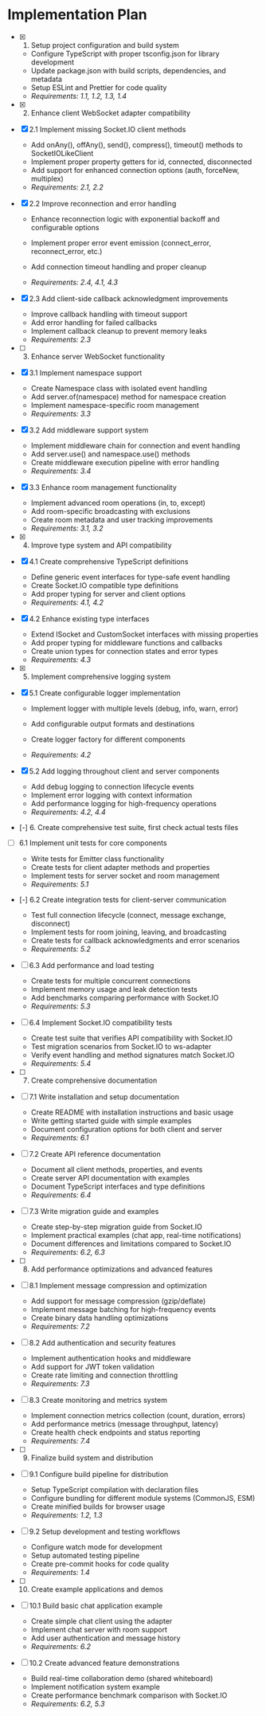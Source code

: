 # Implementation Plan

- [x] 1. Setup project configuration and build system






  - Configure TypeScript with proper tsconfig.json for library development
  - Update package.json with build scripts, dependencies, and metadata
  - Setup ESLint and Prettier for code quality
  - _Requirements: 1.1, 1.2, 1.3, 1.4_

- [x] 2. Enhance client WebSocket adapter compatibility




- [x] 2.1 Implement missing Socket.IO client methods



  - Add onAny(), offAny(), send(), compress(), timeout() methods to SocketIOLikeClient
  - Implement proper property getters for id, connected, disconnected
  - Add support for enhanced connection options (auth, forceNew, multiplex)
  - _Requirements: 2.1, 2.2_



- [x] 2.2 Improve reconnection and error handling






  - Enhance reconnection logic with exponential backoff and configurable options
  - Implement proper error event emission (connect_error, reconnect_error, etc.)
  - Add connection timeout handling and proper cleanup


  - _Requirements: 2.4, 4.1, 4.3_

- [x] 2.3 Add client-side callback acknowledgment improvements






  - Improve callback handling with timeout support
  - Add error handling for failed callbacks
  - Implement callback cleanup to prevent memory leaks
  - _Requirements: 2.3_

- [ ] 3. Enhance server WebSocket functionality





- [x] 3.1 Implement namespace support



  - Create Namespace class with isolated event handling
  - Add server.of(namespace) method for namespace creation
  - Implement namespace-specific room management
  - _Requirements: 3.3_

- [x] 3.2 Add middleware support system



  - Implement middleware chain for connection and event handling
  - Add server.use() and namespace.use() methods
  - Create middleware execution pipeline with error handling
  - _Requirements: 3.4_


- [x] 3.3 Enhance room management functionality


  - Implement advanced room operations (in, to, except)
  - Add room-specific broadcasting with exclusions
  - Create room metadata and user tracking improvements
  - _Requirements: 3.1, 3.2_

- [x] 4. Improve type system and API compatibility





- [x] 4.1 Create comprehensive TypeScript definitions



  - Define generic event interfaces for type-safe event handling
  - Create Socket.IO compatible type definitions
  - Add proper typing for server and client options
  - _Requirements: 4.1, 4.2_


- [x] 4.2 Enhance existing type interfaces


  - Extend ISocket and CustomSocket interfaces with missing properties
  - Add proper typing for middleware functions and callbacks
  - Create union types for connection states and error types
  - _Requirements: 4.3_

- [x] 5. Implement comprehensive logging system







- [x] 5.1 Create configurable logger implementation

  - Implement logger with multiple levels (debug, info, warn, error)
  - Add configurable output formats and destinations
  - Create logger factory for different components


  - _Requirements: 4.2_

- [x] 5.2 Add logging throughout client and server components

  - Add debug logging to connection lifecycle events
  - Implement error logging with context information
  - Add performance logging for high-frequency operations
  - _Requirements: 4.2, 4.4_

- [-] 6. Create comprehensive test suite, first check actual tests files



- [ ] 6.1 Implement unit tests for core components



  - Write tests for Emitter class functionality
  - Create tests for client adapter methods and properties
  - Implement tests for server socket and room management
  - _Requirements: 5.1_

- [-] 6.2 Create integration tests for client-server communication

  - Test full connection lifecycle (connect, message exchange, disconnect)
  - Implement tests for room joining, leaving, and broadcasting
  - Create tests for callback acknowledgments and error scenarios
  - _Requirements: 5.2_

- [ ] 6.3 Add performance and load testing

  - Create tests for multiple concurrent connections
  - Implement memory usage and leak detection tests
  - Add benchmarks comparing performance with Socket.IO
  - _Requirements: 5.3_

- [ ] 6.4 Implement Socket.IO compatibility tests

  - Create test suite that verifies API compatibility with Socket.IO
  - Test migration scenarios from Socket.IO to ws-adapter
  - Verify event handling and method signatures match Socket.IO
  - _Requirements: 5.4_

- [ ] 7. Create comprehensive documentation
- [ ] 7.1 Write installation and setup documentation

  - Create README with installation instructions and basic usage
  - Write getting started guide with simple examples
  - Document configuration options for both client and server
  - _Requirements: 6.1_

- [ ] 7.2 Create API reference documentation

  - Document all client methods, properties, and events
  - Create server API documentation with examples
  - Document TypeScript interfaces and type definitions
  - _Requirements: 6.4_

- [ ] 7.3 Write migration guide and examples

  - Create step-by-step migration guide from Socket.IO
  - Implement practical examples (chat app, real-time notifications)
  - Document differences and limitations compared to Socket.IO
  - _Requirements: 6.2, 6.3_

- [ ] 8. Add performance optimizations and advanced features
- [ ] 8.1 Implement message compression and optimization

  - Add support for message compression (gzip/deflate)
  - Implement message batching for high-frequency events
  - Create binary data handling optimizations
  - _Requirements: 7.2_

- [ ] 8.2 Add authentication and security features

  - Implement authentication hooks and middleware
  - Add support for JWT token validation
  - Create rate limiting and connection throttling
  - _Requirements: 7.3_

- [ ] 8.3 Create monitoring and metrics system

  - Implement connection metrics collection (count, duration, errors)
  - Add performance metrics (message throughput, latency)
  - Create health check endpoints and status reporting
  - _Requirements: 7.4_

- [ ] 9. Finalize build system and distribution
- [ ] 9.1 Configure build pipeline for distribution

  - Setup TypeScript compilation with declaration files
  - Configure bundling for different module systems (CommonJS, ESM)
  - Create minified builds for browser usage
  - _Requirements: 1.2, 1.3_

- [ ] 9.2 Setup development and testing workflows

  - Configure watch mode for development
  - Setup automated testing pipeline
  - Create pre-commit hooks for code quality
  - _Requirements: 1.4_

- [ ] 10. Create example applications and demos
- [ ] 10.1 Build basic chat application example

  - Create simple chat client using the adapter
  - Implement chat server with room support
  - Add user authentication and message history
  - _Requirements: 6.2_

- [ ] 10.2 Create advanced feature demonstrations
  - Build real-time collaboration demo (shared whiteboard)
  - Implement notification system example
  - Create performance benchmark comparison with Socket.IO
  - _Requirements: 6.2, 5.3_
